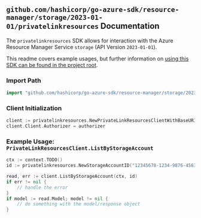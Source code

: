 
## `github.com/hashicorp/go-azure-sdk/resource-manager/storage/2023-01-01/privatelinkresources` Documentation

The `privatelinkresources` SDK allows for interaction with the Azure Resource Manager Service `storage` (API Version `2023-01-01`).

This readme covers example usages, but further information on [using this SDK can be found in the project root](https://github.com/hashicorp/go-azure-sdk/tree/main/docs).

### Import Path

```go
import "github.com/hashicorp/go-azure-sdk/resource-manager/storage/2023-01-01/privatelinkresources"
```


### Client Initialization

```go
client := privatelinkresources.NewPrivateLinkResourcesClientWithBaseURI("https://management.azure.com")
client.Client.Authorizer = authorizer
```


### Example Usage: `PrivateLinkResourcesClient.ListByStorageAccount`

```go
ctx := context.TODO()
id := privatelinkresources.NewStorageAccountID("12345678-1234-9876-4563-123456789012", "example-resource-group", "storageAccountValue")

read, err := client.ListByStorageAccount(ctx, id)
if err != nil {
	// handle the error
}
if model := read.Model; model != nil {
	// do something with the model/response object
}
```
